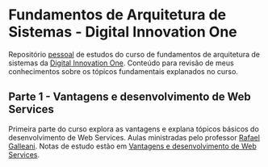 # Fundamentos de Arquitetura de Sistemas - Digital Innovation One

Repositório [pessoal][Natan Albuquerque] de estudos do curso de fundamentos de arquitetura de sistemas da [Digital Innovation One][DIO]. Conteúdo para revisão de meus conhecimentos sobre os tópicos fundamentais explanados no curso.

## Parte 1 - Vantagens e desenvolvimento de Web Services

Primeira parte do curso explora as vantagens e explana tópicos básicos do desenvolvimento de Web Services.
Aulas ministradas pelo professor  [Rafael Galleani][]. Notas de estudo estão em [Vantagens e desenvolvimento de Web Services](anotacoes/VantagensDesenvolvimentoWebServices.md).


[DIO]:https://web.digitalinnovation.one "Digital Innovation One"
[Natan Albuquerque]:https://github.com/albuquerq "Natan Albuquerque"
[Rafael Galleani]:https://github.com/rafegal